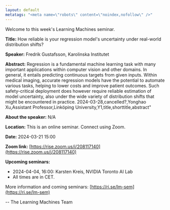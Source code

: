 ```yaml
---
layout: default
metatags: "<meta name=\"robots\" content=\"noindex,nofollow\" />"
---
```

Welcome to this week's Learning Machines seminar.

**Title:** How reliable is your regression model's uncertainty under real-world distribution shifts?

**Speaker:** Fredrik Gustafsson, Karolinska Institutet

**Abstract:** Regression is a fundamental machine learning task with many important applications within computer vision and other domains. In general, it entails predicting continuous targets from given inputs. Within medical imaging, accurate regression models have the potential to automate various tasks, helping to lower costs and improve patient outcomes. Such safety-critical deployment does however require reliable estimation of model uncertainty, also under the wide variety of distribution shifts that might be encountered in practice. 
2024-03-28,cancelled?,Yonghao Xu,Assistant Professor,Linköping University,Y1,title,shorttitle,abstract"

**About the speaker:** N/A

**Location:** This is an online seminar. Connect using Zoom.

**Date:** 2024-03-21 15:00

**Zoom link:** [https://rise.zoom.us/j/208117140](https://rise.zoom.us/j/208117140)

**Upcoming seminars:**

* 2024-04-04, 16:00: Karsten Kreis, NVIDIA Toronto AI Lab
* All times are in CET.

More information and coming seminars: [https://ri.se/lm-sem](https://ri.se/lm-sem)

-- The Learning Machines Team

